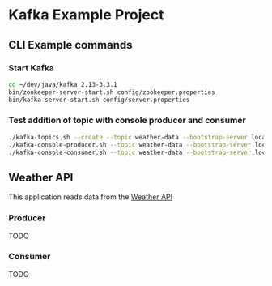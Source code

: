 # Kafka Example Project

## CLI Example commands 

### Start Kafka
```bash
cd ~/dev/java/kafka_2.13-3.3.1
bin/zookeeper-server-start.sh config/zookeeper.properties
bin/kafka-server-start.sh config/server.properties
```

### Test addition of topic with console producer and consumer

```bash
./kafka-topics.sh --create --topic weather-data --bootstrap-server localhost:9092
./kafka-console-producer.sh --topic weather-data --bootstrap-server localhost:9092
./kafka-console-consumer.sh --topic weather-data --bootstrap-server localhost:9092 --from-beginning
```

## Weather API 

This application reads data from the [Weather API](https://www.weatherapi.com/api-explorer.aspx#current)

### Producer

TODO

### Consumer

TODO